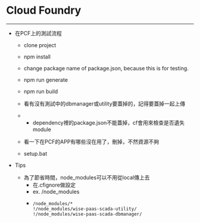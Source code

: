 # Cloud Foundry

---

* 在PCF上的測試流程

  * clone project
  * npm install
  * change package name of package.json, because this is for testing.
  * npm run generate
  * npm run build
  * 看有沒有測試中的dbmanager或utility要蓋掉的，記得要蓋掉一起上傳

  * * dependency裡的package.json不能蓋掉，cf會用來檢查是否遺失module
  * 看一下在PCF的APP有哪些沒在用了，刪掉，不然資源不夠
  * setup.bat  

* Tips
  * 為了節省時間，node\_modules可以不用從local傳上去
    * 在.cfignore做設定
    * ex. /node\_modules
    * ```
      /node_modules/*
      !/node_modules/wise-paas-scada-utility/
      !/node_modules/wise-paas-scada-dbmanager/
      ```



